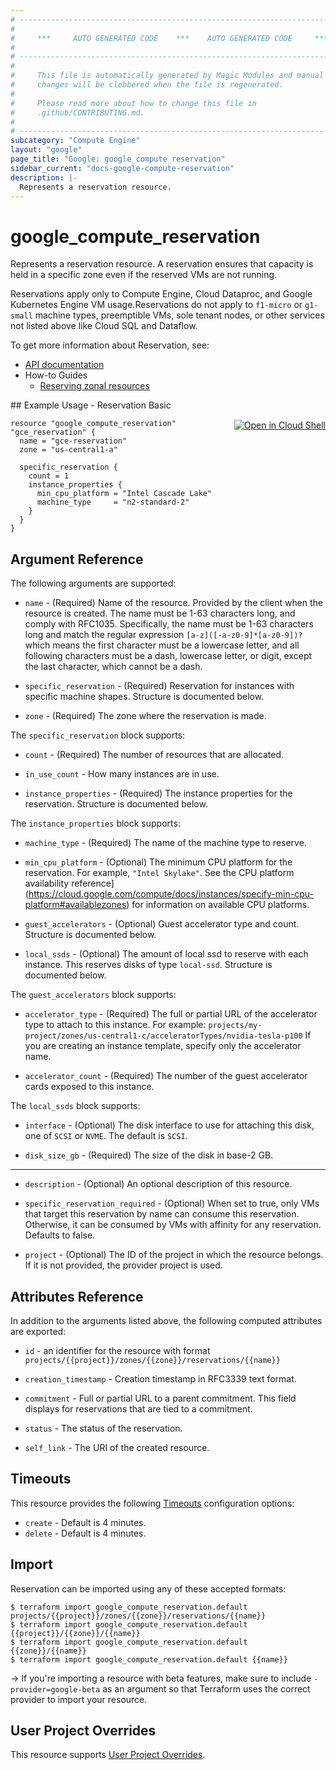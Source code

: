 ```yaml
---
# ----------------------------------------------------------------------------
#
#     ***     AUTO GENERATED CODE    ***    AUTO GENERATED CODE     ***
#
# ----------------------------------------------------------------------------
#
#     This file is automatically generated by Magic Modules and manual
#     changes will be clobbered when the file is regenerated.
#
#     Please read more about how to change this file in
#     .github/CONTRIBUTING.md.
#
# ----------------------------------------------------------------------------
subcategory: "Compute Engine"
layout: "google"
page_title: "Google: google_compute_reservation"
sidebar_current: "docs-google-compute-reservation"
description: |-
  Represents a reservation resource.
---
```


# google\_compute\_reservation

Represents a reservation resource. A reservation ensures that capacity is
held in a specific zone even if the reserved VMs are not running.

Reservations apply only to Compute Engine, Cloud Dataproc, and Google
Kubernetes Engine VM usage.Reservations do not apply to `f1-micro` or
`g1-small` machine types, preemptible VMs, sole tenant nodes, or other
services not listed above
like Cloud SQL and Dataflow.


To get more information about Reservation, see:

* [API documentation](https://cloud.google.com/compute/docs/reference/rest/v1/reservations)
* How-to Guides
    * [Reserving zonal resources](https://cloud.google.com/compute/docs/instances/reserving-zonal-resources)

<div class = "oics-button" style="float: right; margin: 0 0 -15px">
  <a href="https://console.cloud.google.com/cloudshell/open?cloudshell_git_repo=https%3A%2F%2Fgithub.com%2Fterraform-google-modules%2Fdocs-examples.git&cloudshell_working_dir=reservation_basic&cloudshell_image=gcr.io%2Fgraphite-cloud-shell-images%2Fterraform%3Alatest&open_in_editor=main.tf&cloudshell_print=.%2Fmotd&cloudshell_tutorial=.%2Ftutorial.md" target="_blank">
    <img alt="Open in Cloud Shell" src="//gstatic.com/cloudssh/images/open-btn.svg" style="max-height: 44px; margin: 32px auto; max-width: 100%;">
  </a>
</div>
## Example Usage - Reservation Basic


```hcl
resource "google_compute_reservation" "gce_reservation" {
  name = "gce-reservation"
  zone = "us-central1-a"

  specific_reservation {
    count = 1
    instance_properties {
      min_cpu_platform = "Intel Cascade Lake"
      machine_type     = "n2-standard-2"
    }
  }
}
```

## Argument Reference

The following arguments are supported:


* `name` -
  (Required)
  Name of the resource. Provided by the client when the resource is
  created. The name must be 1-63 characters long, and comply with
  RFC1035. Specifically, the name must be 1-63 characters long and match
  the regular expression `[a-z]([-a-z0-9]*[a-z0-9])?` which means the
  first character must be a lowercase letter, and all following
  characters must be a dash, lowercase letter, or digit, except the last
  character, which cannot be a dash.

* `specific_reservation` -
  (Required)
  Reservation for instances with specific machine shapes.  Structure is documented below.

* `zone` -
  (Required)
  The zone where the reservation is made.


The `specific_reservation` block supports:

* `count` -
  (Required)
  The number of resources that are allocated.

* `in_use_count` -
  How many instances are in use.

* `instance_properties` -
  (Required)
  The instance properties for the reservation.  Structure is documented below.


The `instance_properties` block supports:

* `machine_type` -
  (Required)
  The name of the machine type to reserve.

* `min_cpu_platform` -
  (Optional)
  The minimum CPU platform for the reservation. For example,
  `"Intel Skylake"`. See
  the CPU platform availability reference](https://cloud.google.com/compute/docs/instances/specify-min-cpu-platform#availablezones)
  for information on available CPU platforms.

* `guest_accelerators` -
  (Optional)
  Guest accelerator type and count.  Structure is documented below.

* `local_ssds` -
  (Optional)
  The amount of local ssd to reserve with each instance. This
  reserves disks of type `local-ssd`.  Structure is documented below.


The `guest_accelerators` block supports:

* `accelerator_type` -
  (Required)
  The full or partial URL of the accelerator type to
  attach to this instance. For example:
  `projects/my-project/zones/us-central1-c/acceleratorTypes/nvidia-tesla-p100`
  If you are creating an instance template, specify only the accelerator name.

* `accelerator_count` -
  (Required)
  The number of the guest accelerator cards exposed to
  this instance.

The `local_ssds` block supports:

* `interface` -
  (Optional)
  The disk interface to use for attaching this disk, one
  of `SCSI` or `NVME`. The default is `SCSI`.

* `disk_size_gb` -
  (Required)
  The size of the disk in base-2 GB.

- - -


* `description` -
  (Optional)
  An optional description of this resource.

* `specific_reservation_required` -
  (Optional)
  When set to true, only VMs that target this reservation by name can
  consume this reservation. Otherwise, it can be consumed by VMs with
  affinity for any reservation. Defaults to false.

* `project` - (Optional) The ID of the project in which the resource belongs.
    If it is not provided, the provider project is used.


## Attributes Reference

In addition to the arguments listed above, the following computed attributes are exported:

* `id` - an identifier for the resource with format `projects/{{project}}/zones/{{zone}}/reservations/{{name}}`

* `creation_timestamp` -
  Creation timestamp in RFC3339 text format.

* `commitment` -
  Full or partial URL to a parent commitment. This field displays for
  reservations that are tied to a commitment.

* `status` -
  The status of the reservation.
* `self_link` - The URI of the created resource.


## Timeouts

This resource provides the following
[Timeouts](/docs/configuration/resources.html#timeouts) configuration options:

- `create` - Default is 4 minutes.
- `delete` - Default is 4 minutes.

## Import

Reservation can be imported using any of these accepted formats:

```
$ terraform import google_compute_reservation.default projects/{{project}}/zones/{{zone}}/reservations/{{name}}
$ terraform import google_compute_reservation.default {{project}}/{{zone}}/{{name}}
$ terraform import google_compute_reservation.default {{zone}}/{{name}}
$ terraform import google_compute_reservation.default {{name}}
```

-> If you're importing a resource with beta features, make sure to include `-provider=google-beta`
as an argument so that Terraform uses the correct provider to import your resource.

## User Project Overrides

This resource supports [User Project Overrides](https://www.terraform.io/docs/providers/google/guides/provider_reference.html#user_project_override).
